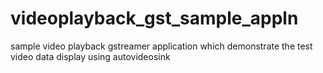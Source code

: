 # videoplayback_gst_sample_appln
sample video playback gstreamer application which demonstrate the test video data display using autovideosink
